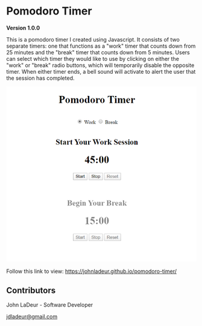 # Pomodoro Timer

**Version 1.0.0**

This is a pomodoro timer I created using Javascript.  It consists of two separate timers: one that functions as a "work" timer that counts down from 25 minutes and the "break" timer that counts down from 5 minutes.  Users can select which timer they would like to use by clicking on either the "work" or "break" radio buttons, which will temporarily disable the opposite timer.  When either timer ends, a bell sound will activate to alert the user that the session has completed.

![image](https://github.com/johnladeur/pomodoro-timer/blob/master/images/Pomodoro-app-screenshot.png)

Follow this link to view: https://johnladeur.github.io/pomodoro-timer/

## Contributors

John LaDeur - Software Developer

<jdladeur@gmail.com>
